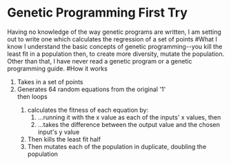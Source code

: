 # Genetic Programming First Try
Having no knowledge of the way genetic programs are written, I am setting out to write one which calculates the regression of a set of points
#What I know
I understand the basic concepts of genetic programming--you kill the least fit in a population then, to create more diversity, mutate the population. Other than that, I have never read a genetic program or a genetic programming guide.
#How it works
<ol>
  <li>Takes in a set of points</li>
  <li>Generates 64 random equations from the original '1'<br />then loops</li>
  <ol>
    <li>calculates the fitness of each equation by:<ol>
      <li>...running it with the x value as each of the inputs' x values, then</li>
      <li>...takes the difference between the output value and the chosen input's y value</li>
    </ol></li>
    <li>Then kills the least fit half</li>
    <li>Then mutates each of the population in duplicate, doubling the population</li>
  </ol>
</ol>
